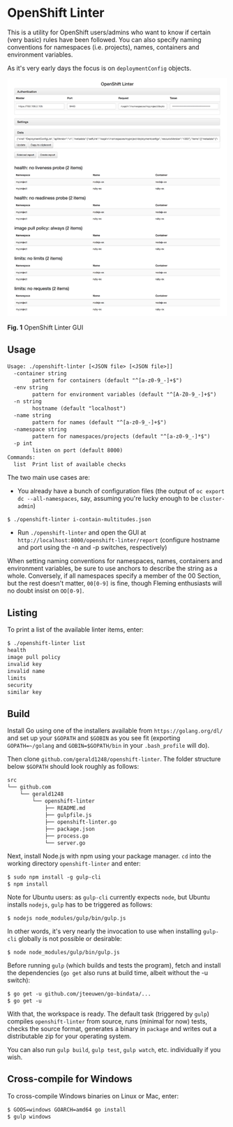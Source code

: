 OpenShift Linter
================

This is a utility for OpenShift users/admins who want to know if certain (very basic) rules have been followed. You can also specify naming conventions for namespaces (i.e. projects), names, containers and environment variables.

As it's very early days the focus is on `deploymentConfig` objects.

<img src="screenshots/openshift-linter.png" width="512" alt="Screenshot of the OpenShift Linter GUI"/>

**Fig. 1** OpenShift Linter GUI

Usage
-----
```
Usage: ./openshift-linter [<JSON file> [<JSON file>]]
  -container string
    	pattern for containers (default "^[a-z0-9_-]+$")
  -env string
    	pattern for environment variables (default "^[A-Z0-9_-]+$")
  -n string
    	hostname (default "localhost")
  -name string
    	pattern for names (default "^[a-z0-9_-]+$")
  -namespace string
    	pattern for namespaces/projects (default "^[a-z0-9_-]*$")
  -p int
    	listen on port (default 8000)
Commands:
  list	Print list of available checks
```

The two main use cases are:

* You already have a bunch of configuration files (the output of `oc export dc --all-namespaces`, say, assuming you're lucky enough to be `cluster-admin`)
```
$ ./openshift-linter i-contain-multitudes.json
```

* Run `./openshift-linter` and open the GUI at `http://localhost:8000/openshift-linter/report` (configure hostname and port using the -n and -p switches, respectively)

When setting naming conventions for namespaces, names, containers and environment variables, be sure to use anchors to describe the string as a whole. Conversely, if all namespaces specify a member of the 00 Section, but the rest doesn't matter, `00[0-9]` is fine, though Fleming enthusiasts will no doubt insist on `OO[0-9]`.

Listing
-------
To print a list of the available linter items, enter:
```
$ ./openshift-linter list
health
image pull policy
invalid key
invalid name
limits
security
similar key
```

Build
-----
Install Go using one of the installers available from `https://golang.org/dl/` and set up your `$GOPATH` and `$GOBIN` as you see fit (exporting `GOPATH=~/golang` and `GOBIN=$GOPATH/bin` in your `.bash_profile` will do).

Then clone `github.com/gerald1248/openshift-linter`. The folder structure below `$GOPATH` should look roughly as follows:
```
src
└── github.com
    └── gerald1248
        └── openshift-linter
            ├── README.md
            ├── gulpfile.js
            ├── openshift-linter.go
            ├── package.json
            ├── process.go
            └── server.go
```

Next, install Node.js with npm using your package manager. `cd` into the working directory `openshift-linter` and enter:

```
$ sudo npm install -g gulp-cli
$ npm install
```

Note for Ubuntu users: as `gulp-cli` currently expects `node`, but Ubuntu installs `nodejs`, `gulp` has to be triggered as follows:

```
$ nodejs node_modules/gulp/bin/gulp.js
```

In other words, it's very nearly the invocation to use when installing `gulp-cli` globally is not possible or desirable:

```
$ node node_modules/gulp/bin/gulp.js
```

Before running `gulp` (which builds and tests the program), fetch and install the dependencies (`go get` also runs at build time, albeit without the -u switch):

```
$ go get -u github.com/jteeuwen/go-bindata/...
$ go get -u
```

With that, the workspace is ready. The default task (triggered by `gulp`) compiles `openshift-linter` from source, runs (minimal for now) tests, checks the source format, generates a binary in `package` and writes out a distributable zip for your operating system.

You can also run `gulp build`, `gulp test`, `gulp watch`, etc. individually if you wish.

Cross-compile for Windows
-------------------------
To cross-compile Windows binaries on Linux or Mac, enter:
```
$ GOOS=windows GOARCH=amd64 go install
$ gulp windows
```

